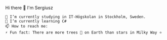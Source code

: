 Hi there 👋 I'm Sergiusz

    🔭 I’m currently studying in IT-Högskolan in Stockholm, Sweden.
    🌱 I’m currently learning C#
    📫 How to reach me:
    ⚡ Fun fact: There are more trees 🌳 on Earth than stars in Milky Way ⭐
